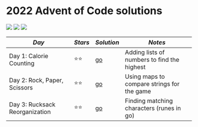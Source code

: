 # 2022 Advent of Code solutions

![](https://img.shields.io/badge/day%20📅-2-blue)
![](https://img.shields.io/badge/stars%20⭐-4-yellow)
![](https://img.shields.io/badge/days%20completed-2-red)


|             *Day*              | *Stars* |  *Solution*  |                   *Notes*                   |
|--------------------------------|---------|--------------|---------------------------------------------|
| Day 1: Calorie Counting        |  ⭐⭐  | [go](day01/) | Adding lists of numbers to find the highest |
| Day 2: Rock, Paper, Scissors   |  ⭐⭐  | [go](day02/) | Using maps to compare strings for the game  |
| Day 3: Rucksack Reorganization |  ⭐⭐  | [go](day03/) | Finding matching characters (runes in go)   |
